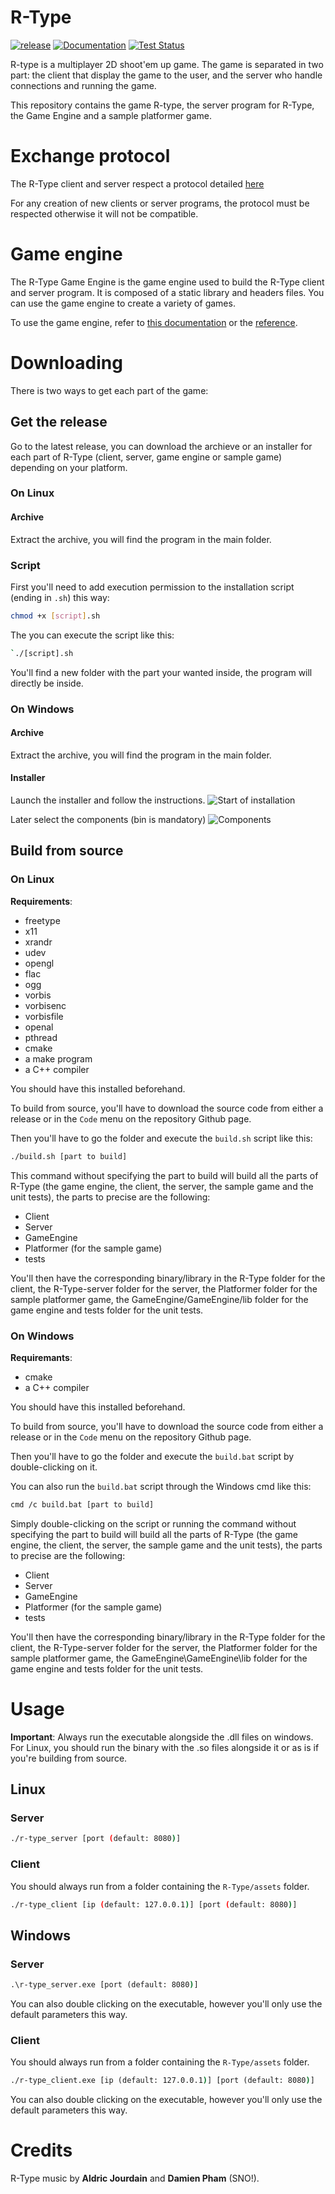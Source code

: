 # R-Type

[![release](https://img.shields.io/github/v/release/Dwozy/R-Type?sort=semver)](https://github.com/Dwozy/R-Type/releases)
[![Documentation](https://img.shields.io/static/v1?label=Documentation&message=reference&color=blue)](https://dwozy.github.io/R-Type/)
[![Test Status](https://github.com/Dwozy/R-Type/workflows/Actions/badge.svg)](https://github.com/Dwozy/R-Type/actions?query=workflow%3ATests)

R-type is a multiplayer 2D shoot'em up game. The game is separated in two part: the client that display the game to the user, and the server who handle connections and running the game.

This repository contains the game R-type, the server program for R-Type, the Game Engine and a sample platformer game.

# Exchange protocol

The R-Type client and server respect a protocol detailed [here](docs/Protocol.md)

For any creation of new clients or server programs, the protocol must be respected otherwise it will not be compatible.

# Game engine

The R-Type Game Engine is the game engine used to build the R-Type client and server program. It is composed of a static library and headers files. You can use the game engine to create a variety of games.

To use the game engine, refer to [this documentation](docs/GameEngine.md) or the [reference](https://dwozy.github.io/R-Type/namespaceGameEngine.html).

# Downloading
There is two ways to get each part of the game:

## Get the release
Go to the latest release, you can download the archieve or an installer for each part of R-Type (client, server, game engine or sample game) depending on your platform.

### On Linux

#### Archive
Extract the archive, you will find the program in the main folder.

### Script
First you'll need to add execution permission to the installation script (ending in `.sh`) this way:
```bash
chmod +x [script].sh
```

The you can execute the script like this:
```bash
`./[script].sh
```

You'll find a new folder with the part your wanted inside, the program will directly be inside.

### On Windows

#### Archive
Extract the archive, you will find the program in the main folder.

#### Installer
Launch the installer and follow the instructions.
![Start of installation](readme_assets/Installer_start.png "Start of installation")

Later select the components (bin is mandatory)
![Components](readme_assets/Installer_component.png "Make sure bin is selected")

## Build from source

### On Linux

**Requirements**:
 - freetype
 - x11
 - xrandr
 - udev
 - opengl
 - flac
 - ogg
 - vorbis
 - vorbisenc
 - vorbisfile
 - openal
 - pthread
 - cmake
 - a make program
 - a C++ compiler

You should have this installed beforehand.

To build from source, you'll have to download the source code from either a release or in the `Code` menu on the repository Github page.

Then you'll have to go the folder and execute the `build.sh` script like this:
```bash
./build.sh [part to build]
```

This command without specifying the part to build will build all the parts of R-Type (the game engine, the client, the server, the sample game and the unit tests), the parts to precise are the following:
 - Client
 - Server
 - GameEngine
 - Platformer (for the sample game)
 - tests

You'll then have the corresponding binary/library in the R-Type folder for the client, the R-Type-server folder for the server, the Platformer folder for the sample platformer game, the GameEngine/GameEngine/lib folder for the game engine and tests folder for the unit tests.

### On Windows

**Requiremants**:
 - cmake
 - a C++ compiler

You should have this installed beforehand.

To build from source, you'll have to download the source code from either a release or in the `Code` menu on the repository Github page.

Then you'll have to go the folder and execute the `build.bat` script by double-clicking on it.

You can also run the `build.bat` script through the Windows cmd like this:
```bash
cmd /c build.bat [part to build]
```

Simply double-clicking on the script or running the command without specifying the part to build will build all the parts of R-Type (the game engine, the client, the server, the sample game and the unit tests), the parts to precise are the following:
 - Client
 - Server
 - GameEngine
 - Platformer (for the sample game)
 - tests

You'll then have the corresponding binary/library in the R-Type folder for the client, the R-Type-server folder for the server, the Platformer folder for the sample platformer game, the GameEngine\GameEngine\lib folder for the game engine and tests folder for the unit tests.

# Usage
**Important**: Always run the executable alongside the .dll files on windows. For Linux, you should run the binary with the .so files alongside it or as is if you're building from source.

## Linux
### Server
```bash
./r-type_server [port (default: 8080)]
```
### Client
You should always run from a folder containing the `R-Type/assets` folder.
```bash
./r-type_client [ip (default: 127.0.0.1)] [port (default: 8080)]
```

## Windows
### Server
```cmd
.\r-type_server.exe [port (default: 8080)]
```
You can also double clicking on the executable, however you'll only use the default parameters this way.
### Client
You should always run from a folder containing the `R-Type/assets` folder.
```cmd
./r-type_client.exe [ip (default: 127.0.0.1)] [port (default: 8080)]
```
You can also double clicking on the executable, however you'll only use the default parameters this way.

# Credits

R-Type music by **Aldric Jourdain** and **Damien Pham** (SNO!).
